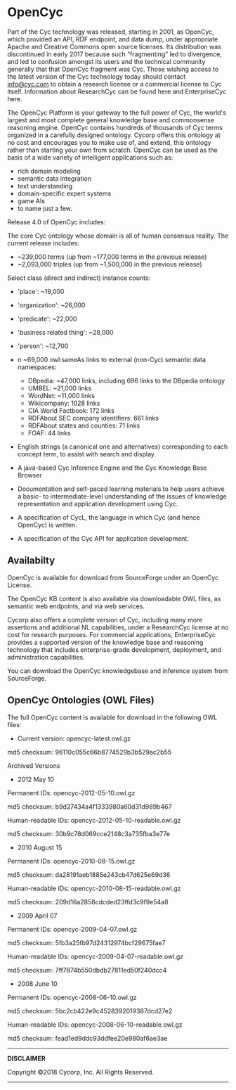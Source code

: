 # OpenCyc

Part of the Cyc technology was released, starting in 2001, as OpenCyc, which provided an API, RDF endpoint, and data dump, under appropriate Apache and Creative Commons open source licenses.  Its distribution was discontinued in early 2017 because such “fragmenting” led to divergence, and led to confusion amongst its users and the technical community generally that that OpenCyc fragment was Cyc.   Those wishing access to the latest version of the Cyc technology today should contact info@cyc.com to obtain a research license or a commercial license to Cyc itself. Information about ResearchCyc can be found here and EnterpriseCyc here.

The OpenCyc Platform is your gateway to the full power of Cyc, the world's largest and most complete general knowledge base and commonsense reasoning engine. OpenCyc contains hundreds of thousands of Cyc terms organized in a carefully designed ontology. Cycorp offers this ontology at no cost and encourages you to make use of, and extend, this ontology rather than starting your own from scratch. OpenCyc can be used as the basis of a wide variety of intelligent applications such as:

* rich domain modeling
* semantic data integration
* text understanding
* domain-specific expert systems
* game AIs
* to name just a few.

Release 4.0 of OpenCyc includes:

The core Cyc ontology whose domain is all of human consensus reality. The current release includes:

* ~239,000 terms (up from ~177,000 terms in the previous release)
* ~2,093,000 triples (up from ~1,500,000 in the previous release)

Select class (direct and indirect) instance counts:

* 'place': ~19,000
* 'organization': ~26,000
* 'predicate': ~22,000
* 'business related thing': ~28,000
* 'person': ~12,700
* n ~69,000 owl:sameAs links to external (non-Cyc) semantic data namespaces:

    * DBpedia: ~47,000 links, including 696 links to the DBpedia ontology
    * UMBEL: ~21,000 links
    * WordNet: ~11,000 links
    * Wikicompany: 1028 links
    * CIA World Factbook: 172 links
    * RDFAbout SEC company identifiers: 661 links
    * RDFAbout states and counties: 71 links
    * FOAF: 44 links

* English strings (a canonical one and alternatives) corresponding to each concept term, to assist with search and display.
* A java-based Cyc Inference Engine and the Cyc Knowledge Base Browser
* Documentation and self-paced learning materials to help users achieve a basic- to intermediate-level understanding of the issues of knowledge representation and application development using Cyc.
* A specification of CycL, the language in which Cyc (and hence OpenCyc) is written.
* A specification of the Cyc API for application development.

## Availabilty

OpenCyc is available for download from SourceForge under an OpenCyc License.

The OpenCyc KB content is also available via downloadable OWL files, as semantic web endpoints, and via web services.

Cycorp also offers a complete version of Cyc, including many more assertions and additional NL capabilities, under a ResearchCyc license at no cost for research purposes.  For commercial applications, EnterpriseCyc provides a supported version of the knowledge base and reasoning technology that includes enterprise-grade development, deployment, and administration capabilities.

You can download the OpenCyc knowledgebase and inference system from SourceForge.

## OpenCyc Ontologies (OWL Files)

The full OpenCyc content is available for download in the following OWL files:

* Current version:  opencyc-latest.owl.gz

md5 checksum: 96110c055c66b8774529b3b529ac2b55

Archived Versions

* 2012 May 10

Permanent IDs: opencyc-2012-05-10.owl.gz

md5 checksum: b9d27434a4f1333980a60d31d989b467

Human-readable IDs: opencyc-2012-05-10-readable.owl.gz

md5 checksum: 30b9c78d069cce2148c3a735fba3e77e

* 2010 August 15

Permanent IDs: opencyc-2010-08-15.owl.gz

md5 checksum: da28191aeb1885e243cb47d625e69d36

Human-readable IDs: opencyc-2010-08-15-readable.owl.gz

md5 checksum: 209d16a2858cdcded23ffd3c9f9e54a8

* 2009 April 07

Permanent IDs: opencyc-2009-04-07.owl.gz

md5 checksum: 5fb3a25fb97d24312974bcf29675fae7

Human-readable IDs: opencyc-2009-04-07-readable.owl.gz

md5 checksum: 7ff7874b550dbdb27811ed50f240dcc4

* 2008 June 10

Permanent IDs: opencyc-2008-06-10.owl.gz

md5 checksum: 5bc2cb422e9c4528392019387dcd27e2

Human-readable IDs: opencyc-2008-06-10-readable.owl.gz

md5 checksum: fead1ed9ddc93ddfee20e980af6ae3ae

---
**DISCLAIMER**

Copyright ©2018 Cycorp, Inc. All Rights Reserved.

---
